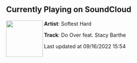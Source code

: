 ## Currently Playing on SoundCloud

[<img align="left" width="100" src="https://i1.sndcdn.com/artworks-YywCm6P8anWBDNVd-4Nzepg-t500x500.jpg">](https://soundcloud.com/softesthard/do-over-feat-stacy-barthe?in=hardfest/sets/softest-hard-do-over-feat)

**Artist**: Softest Hard 

**Track**: Do Over feat. Stacy Barthe

Last updated at 09/16/2022 15:54
